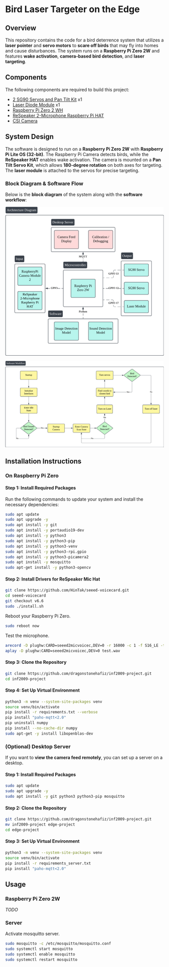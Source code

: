 # **Bird Laser Targeter on the Edge**

## **Overview**

This repository contains the code for a bird deterrence system that utilizes a **laser pointer** and **servo motors** to **scare off birds** that may fly into homes and cause disturbances. The system runs on a **Raspberry Pi Zero 2W** and features **wake activation**, **camera-based bird detection**, and **laser targeting**.

## **Components**

The following components are required to build this project:

- [2 SG90 Servos and Pan Tilt Kit](https://sg.cytron.io/p-pan-tilt-servo-kit-for-camera-unassembled) x1
- [Laser Diode Module](https://shopee.sg/kuriosity.sg/8657033875) x1
- [Raspberry Pi Zero 2 WH](https://sg.cytron.io/p-raspberry-pi-zero-2-w)
- [ReSpeaker 2-Microphone Raspberry Pi HAT](https://sg.cytron.io/p-respeaker-2-microphone-raspberry-pi-hat)
- [CSI Camera](https://sg.cytron.io/p-5mp-camera-board-for-raspberry-pi)

## **System Design**

The software is designed to run on a **Raspberry Pi Zero 2W** with **Raspberry Pi Lite OS (32-bit)**. The Raspberry Pi Camera detects birds, while the **ReSpeaker HAT** enables wake activation. The camera is mounted on a **Pan Tilt Servo Kit**, which allows **180-degree rotation** on both axes for targeting. The **laser module** is attached to the servos for precise targeting.

### **Block Diagram & Software Flow**

Below is the **block diagram** of the system along with the **software workflow**:

![Block Diagram](image/BlockDiagram.png)

![Software Flow](image/SoftwareFlow.png)

## **Installation Instructions**

### **On Raspberry Pi Zero**

#### **Step 1: Install Required Packages**

Run the following commands to update your system and install the necessary dependencies:

```bash
sudo apt update
sudo apt upgrade -y
sudo apt install -y git 
sudo apt install -y portaudio19-dev 
sudo apt install -y python3 
sudo apt install -y python3-pip 
sudo apt install -y python3-venv
sudo apt install -y python3-rpi.gpio 
sudo apt install -y python3-picamera2 
sudo apt install -y mosquitto
sudo apt-get install -y python3-opencv
```

#### **Step 2: Install Drivers for ReSpeaker Mic Hat**

```bash
git clone https://github.com/HinTak/seeed-voicecard.git
cd seeed-voicecard
git checkout v6.6
sudo ./install.sh
```

Reboot your Raspberry Pi Zero.

```bash
sudo reboot now
```

Test the microphone.

```bash
arecord -D plughw:CARD=seeed2micvoicec,DEV=0 -r 16000 -c 1 -f S16_LE -t wav -d 5 test.wav
aplay -D plughw:CARD=seeed2micvoicec,DEV=0 test.wav
```

#### **Step 3: Clone the Repository**

```bash
git clone https://github.com/dragonstonehafiz/inf2009-project.git
cd inf2009-project
```

#### **Step 4: Set Up Virtual Environment**

```bash
python3 -m venv --system-site-packages venv
source venv/bin/activate
pip install -r requirements.txt --verbose
pip install "paho-mqtt<2.0"
pip uninstall numpy
pip install --no-cache-dir numpy
sudo apt-get -y install libopenblas-dev
```

### **(Optional) Desktop Server**

If you want to **view the camera feed remotely**, you can set up a server on a desktop.

#### **Step 1: Install Required Packages**

```bash
sudo apt update
sudo apt upgrade -y
sudo apt install -y git python3 python3-pip mosquitto
```

#### **Step 2: Clone the Repository**

```bash
git clone https://github.com/dragonstonehafiz/inf2009-project.git
mv inf2009-project edge-project
cd edge-project
```

#### **Step 3: Set Up Virtual Environment**

```bash
python3 -m venv --system-site-packages venv
source venv/bin/activate
pip install -r requirements_server.txt
pip install "paho-mqtt<2.0"
```

## Usage

### Raspberry Pi Zero 2W 

*TODO*

### Server

Activate mosquitto server.

```bash
sudo mosquitto -c /etc/mosquitto/mosquitto.conf
sudo systemctl start mosquitto
sudo systemctl enable mosquitto
sudo systemctl restart mosquitto
```